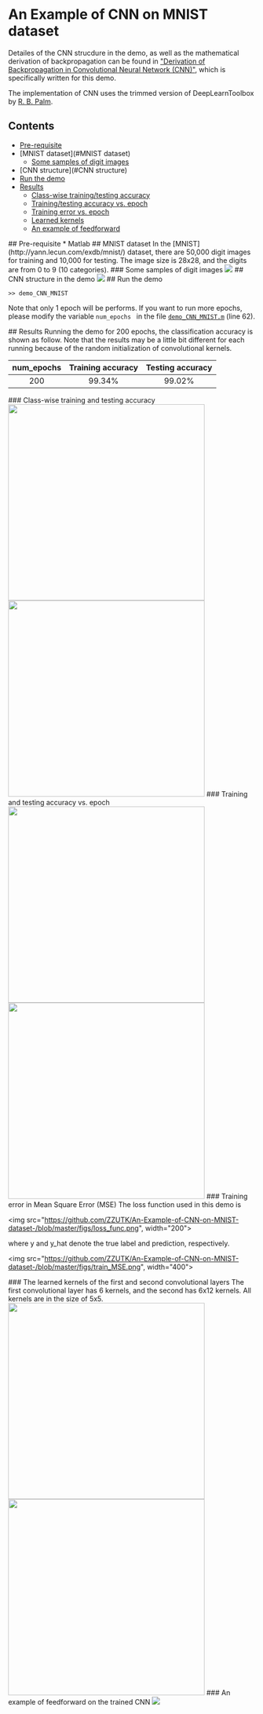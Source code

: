# An Example of CNN on MNIST dataset

Detailes of the CNN strucdure in the demo, as well as the mathematical derivation of 
backpropagation can be found in ["Derivation of Backpropagation in Convolutional Neural Network (CNN)"](), which is specifically written for this demo.  

The implementation of CNN uses the trimmed version of DeepLearnToolbox by [R. B. Palm](https://github.com/rasmusbergpalm/DeepLearnToolbox). 

## Contents
* [Pre-requisite](#Requirements)
* [MNIST dataset](#MNIST dataset)
  * [Some samples of digit images](#samples)
* [CNN structure](#CNN structure)
* [Run the demo](#Run)
* [Results](#Results)
  * [Class-wise training/testing accuracy](#Class-wise)
  * [Training/testing accuracy vs. epoch](#accuracy)
  * [Training error vs. epoch](#Error)
  * [Learned kernels](#kernels)
  * [An example of feedforward](#example)

<a name="Requirements">
## Pre-requisite
* Matlab

<a name="MNIST dataset">
## MNIST dataset
In the [MNIST](http://yann.lecun.com/exdb/mnist/) dataset, there are 50,000 digit images for training and 10,000 for testing. The image size is 28x28, and the digits are from 0 to 9 (10 categories). 

<a name="samples">
### Some samples of digit images
<img src="https://github.com/ZZUTK/An-Example-of-CNN-on-MNIST-dataset-/blob/master/figs/digits.png">

<a name="CNN structure">
## CNN structure in the demo
<img src="https://github.com/ZZUTK/An-Example-of-CNN-on-MNIST-dataset-/blob/master/figs/CNN.png">

<a name="Run">
## Run the demo

```
>> demo_CNN_MNIST
```

Note that only 1 epoch will be performs. If you want to run more epochs, please modify the variable `num_epochs ` in the file [`demo_CNN_MNIST.m`](https://github.com/ZZUTK/An-Example-of-CNN-on-MNIST-dataset-/blob/master/demo_CNN_MNIST.m) (line 62).

<a name="Results">
## Results
Running the demo for 200 epochs, the classification accuracy is shown as follow. Note that the results may be a little bit different for each running because of the random initialization of convolutional kernels.

| num_epochs | Training accuracy | Testing accuracy |
| :---: | :---: | :---: |
| 200 | 99.34% | 99.02% |

<a name="Class-wise">
### Class-wise training and testing accuracy
<img src="https://github.com/ZZUTK/An-Example-of-CNN-on-MNIST-dataset-/blob/master/figs/class-wise_accu_train.png", width="400">
<img src="https://github.com/ZZUTK/An-Example-of-CNN-on-MNIST-dataset-/blob/master/figs/class-wise_accu_test.png", width="400">

<a name="accuracy">
### Training and testing accuracy vs. epoch
<img src="https://github.com/ZZUTK/An-Example-of-CNN-on-MNIST-dataset-/blob/master/figs/train_accu.png", width="400">
<img src="https://github.com/ZZUTK/An-Example-of-CNN-on-MNIST-dataset-/blob/master/figs/test_accu.png", width="400">

<a name="Error">
### Training error in Mean Square Error (MSE) 
The loss function used in this demo is 

<img src="https://github.com/ZZUTK/An-Example-of-CNN-on-MNIST-dataset-/blob/master/figs/loss_func.png", width="200">

where y and y_hat denote the true label and prediction, respectively.

<img src="https://github.com/ZZUTK/An-Example-of-CNN-on-MNIST-dataset-/blob/master/figs/train_MSE.png", width="400">

<a name="kernels">
### The learned kernels of the first and second convolutional layers
The first convolutional layer has 6 kernels, and the second has 6x12 kernels. All kernels are in the size of 5x5.
<img src="https://github.com/ZZUTK/An-Example-of-CNN-on-MNIST-dataset-/blob/master/figs/kernels_Conv1.jpg", width="400">
<img src="https://github.com/ZZUTK/An-Example-of-CNN-on-MNIST-dataset-/blob/master/figs/kernels_Conv2.jpg", width="400">

<a name="example">
### An example of feedforward on the trained CNN
<img src="https://github.com/ZZUTK/An-Example-of-CNN-on-MNIST-dataset-/blob/master/figs/example_feedforward.jpg">
